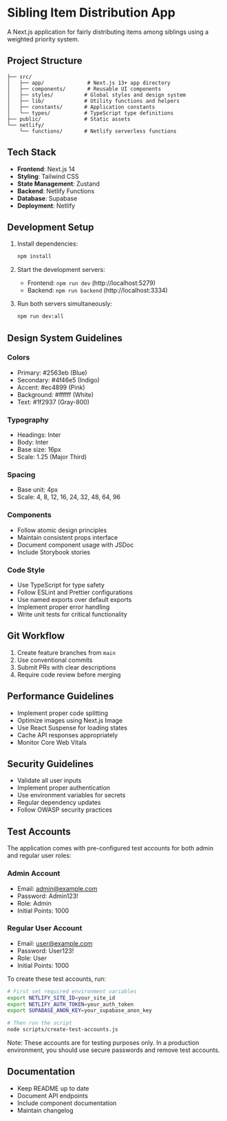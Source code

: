 # Sibling Item Distribution App

A Next.js application for fairly distributing items among siblings using a weighted priority system.

## Project Structure

```
├── src/
│   ├── app/              # Next.js 13+ app directory
│   ├── components/       # Reusable UI components
│   ├── styles/          # Global styles and design system
│   ├── lib/             # Utility functions and helpers
│   ├── constants/       # Application constants
│   └── types/           # TypeScript type definitions
├── public/              # Static assets
└── netlify/
    └── functions/       # Netlify serverless functions
```

## Tech Stack

- **Frontend**: Next.js 14
- **Styling**: Tailwind CSS
- **State Management**: Zustand
- **Backend**: Netlify Functions
- **Database**: Supabase
- **Deployment**: Netlify

## Development Setup

1. Install dependencies:
   ```bash
   npm install
   ```

2. Start the development servers:
   - Frontend: `npm run dev` (http://localhost:5279)
   - Backend: `npm run backend` (http://localhost:3334)

3. Run both servers simultaneously:
   ```bash
   npm run dev:all
   ```

## Design System Guidelines

### Colors
- Primary: #2563eb (Blue)
- Secondary: #4f46e5 (Indigo)
- Accent: #ec4899 (Pink)
- Background: #ffffff (White)
- Text: #1f2937 (Gray-800)

### Typography
- Headings: Inter
- Body: Inter
- Base size: 16px
- Scale: 1.25 (Major Third)

### Spacing
- Base unit: 4px
- Scale: 4, 8, 12, 16, 24, 32, 48, 64, 96

### Components
- Follow atomic design principles
- Maintain consistent props interface
- Document component usage with JSDoc
- Include Storybook stories

### Code Style
- Use TypeScript for type safety
- Follow ESLint and Prettier configurations
- Use named exports over default exports
- Implement proper error handling
- Write unit tests for critical functionality

## Git Workflow

1. Create feature branches from `main`
2. Use conventional commits
3. Submit PRs with clear descriptions
4. Require code review before merging

## Performance Guidelines

- Implement proper code splitting
- Optimize images using Next.js Image
- Use React Suspense for loading states
- Cache API responses appropriately
- Monitor Core Web Vitals

## Security Guidelines

- Validate all user inputs
- Implement proper authentication
- Use environment variables for secrets
- Regular dependency updates
- Follow OWASP security practices

## Test Accounts

The application comes with pre-configured test accounts for both admin and regular user roles:

### Admin Account
- Email: admin@example.com
- Password: Admin123!
- Role: Admin
- Initial Points: 1000

### Regular User Account
- Email: user@example.com
- Password: User123!
- Role: User
- Initial Points: 1000

To create these test accounts, run:

```bash
# First set required environment variables
export NETLIFY_SITE_ID=your_site_id
export NETLIFY_AUTH_TOKEN=your_auth_token
export SUPABASE_ANON_KEY=your_supabase_anon_key

# Then run the script
node scripts/create-test-accounts.js
```

Note: These accounts are for testing purposes only. In a production environment, you should use secure passwords and remove test accounts.

## Documentation

- Keep README up to date
- Document API endpoints
- Include component documentation
- Maintain changelog

